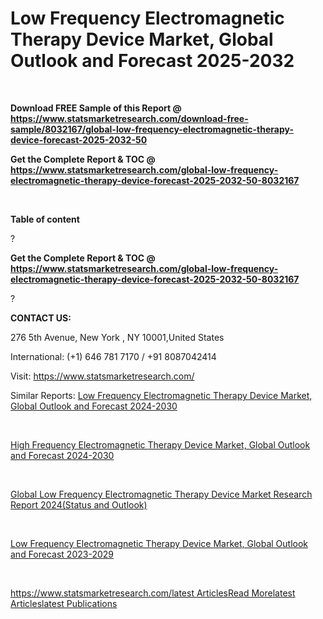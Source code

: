 <h1>Low Frequency Electromagnetic Therapy Device Market, Global Outlook and Forecast 2025-2032</h1><br/><p><strong>Download FREE Sample of this Report @ <a href="https://www.statsmarketresearch.com/download-free-sample/8032167/global-low-frequency-electromagnetic-therapy-device-forecast-2025-2032-50">https://www.statsmarketresearch.com/download-free-sample/8032167/global-low-frequency-electromagnetic-therapy-device-forecast-2025-2032-50</a></strong></p>
 
 
 
 <div><b>Get the Complete Report & TOC @ <a href="https://www.statsmarketresearch.com/global-low-frequency-electromagnetic-therapy-device-forecast-2025-2032-50-8032167">https://www.statsmarketresearch.com/global-low-frequency-electromagnetic-therapy-device-forecast-2025-2032-50-8032167</a></b></div>
 
 
 
 <p><br />
 
 <b>Table of content</b></p>
 
 
 
 <p>? </p>
 
 
 
 <div><b>Get the Complete Report & TOC @ <a href="https://www.statsmarketresearch.com/global-low-frequency-electromagnetic-therapy-device-forecast-2025-2032-50-8032167">https://www.statsmarketresearch.com/global-low-frequency-electromagnetic-therapy-device-forecast-2025-2032-50-8032167</a></b></div>
 
 
 
 <p>? </p>
 
 
 
 <p><b>CONTACT US:</b><br />
 
 276 5th Avenue, New York , NY 10001,United States<br />
 
 International: (+1) 646 781 7170 / +91 8087042414<br />
 
 Visit: <a href="https://www.statsmarketresearch.com/">https://www.statsmarketresearch.com/</a><br />
 
 Similar Reports: <a href="https://www.statsmarketresearch.com/global-low-frequency-electromagnetic-therapy-device-forecast-2025-2032-50-8032167">Low Frequency Electromagnetic Therapy Device Market, Global Outlook and Forecast 2024-2030</a><br />
 
 <br />
 
 <a href="https://www.statsmarketresearch.com/global-low-frequency-electromagnetic-therapy-device-forecast-2025-2032-50-8032167">High Frequency Electromagnetic Therapy Device Market, Global Outlook and Forecast 2024-2030</a><br />
 
 <br />
 
 <a href="https://www.statsmarketresearch.com/global-low-frequency-electromagnetic-therapy-device-forecast-2025-2032-50-8032167">Global Low Frequency Electromagnetic Therapy Device Market Research Report 2024(Status and Outlook)</a><br />
 
 <br />
 
 <a href="https://www.statsmarketresearch.com/global-low-frequency-electromagnetic-therapy-device-forecast-2025-2032-50-8032167">Low Frequency Electromagnetic Therapy Device Market, Global Outlook and Forecast 2023-2029</a><br />
 
 <br />
 
 <a href="https://gyeongbokgung.com">https://www.statsmarketresearch.com/</a><a href="https://hallyeomaritime.com">latest Articles</a><a href="https://jingwansa.com">Read More</a><a href="https://nguoiviet.jp/">latest Articles</a><a href="https://www.intelmarketresearch.com/">latest Publications</a></p>